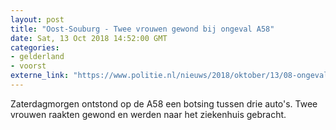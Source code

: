 ```yaml
---
layout: post
title: "Oost-Souburg - Twee vrouwen gewond bij ongeval A58"
date: Sat, 13 Oct 2018 14:52:00 GMT
categories: 
- gelderland 
- voorst 
externe_link: "https://www.politie.nl/nieuws/2018/oktober/13/08-ongeval-oost-souburg.html"
---
```


Zaterdagmorgen ontstond op de A58 een botsing tussen drie auto's. Twee vrouwen raakten gewond en werden naar het ziekenhuis gebracht.
